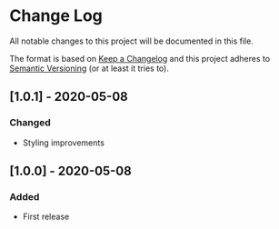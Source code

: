 # Change Log
All notable changes to this project will be documented in this file.

The format is based on [Keep a Changelog](http://keepachangelog.com/)
and this project adheres to [Semantic Versioning](http://semver.org/) (or at least it tries to).

## [1.0.1] - 2020-05-08
### Changed
- Styling improvements

## [1.0.0] - 2020-05-08
### Added
- First release
